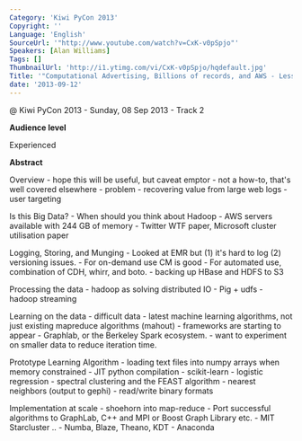 ```yaml
---
Category: 'Kiwi PyCon 2013'
Copyright: ''
Language: 'English'
SourceUrl: '"http://www.youtube.com/watch?v=CxK-v0pSpjo"'
Speakers: [Alan Williams]
Tags: []
ThumbnailUrl: 'http://i1.ytimg.com/vi/CxK-v0pSpjo/hqdefault.jpg'
Title: '"Computational Advertising, Billions of records, and AWS - Lessons Learned"'
date: '2013-09-12'
---
```

@ Kiwi PyCon 2013 - Sunday, 08 Sep 2013 - Track 2

**Audience level**

Experienced

**Abstract**

Overview - hope this will be useful, but caveat emptor - not a how-to, that's well covered elsewhere - problem - recovering value from large web logs - user targeting

Is this Big Data? - When should you think about Hadoop - AWS servers available with 244 GB of memory - Twitter WTF paper, Microsoft cluster utilisation paper

Logging, Storing, and Munging - Looked at EMR but (1) it's hard to log (2) versioning issues. - For on-demand use CM is good - For automated use, combination of CDH, whirr, and boto. - backing up HBase and HDFS to S3

Processing the data - hadoop as solving distributed IO - Pig + udfs - hadoop streaming

Learning on the data - difficult data - latest machine learning algorithms, not just existing mapreduce algorithms (mahout) - frameworks are starting to appear - Graphlab, or the Berkeley Spark ecosystem. - want to experiment on smaller data to reduce iteration time.

Prototype Learning Algorithm - loading text files into numpy arrays when memory constrained - JIT python compilation - scikit-learn - logistic regression - spectral clustering and the FEAST algorithm - nearest neighbors (output to gephi) - read/write binary formats

Implementation at scale - shoehorn into map-reduce - Port successful algorithms to GraphLab, C++ and MPI or Boost Graph Library etc. - MIT Starcluster .. - Numba, Blaze, Theano, KDT - Anaconda